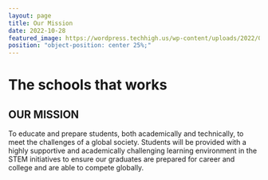 ```yaml
---
layout: page
title: Our Mission
date: 2022-10-28
featured_image: https://wordpress.techhigh.us/wp-content/uploads/2022/04/c88f76e0-1499-4954-920b-faac2e8cc48b-LOC_Tech_Principal.jpg.jpeg
position: "object-position: center 25%;"
---
```

# The schools that works

## OUR MISSION

To educate and prepare students, both academically and technically, to meet the challenges of a global society. Students will be provided with a highly supportive and academically challenging learning environment in the STEM initiatives to ensure our graduates are prepared for career and college and are able to compete globally.